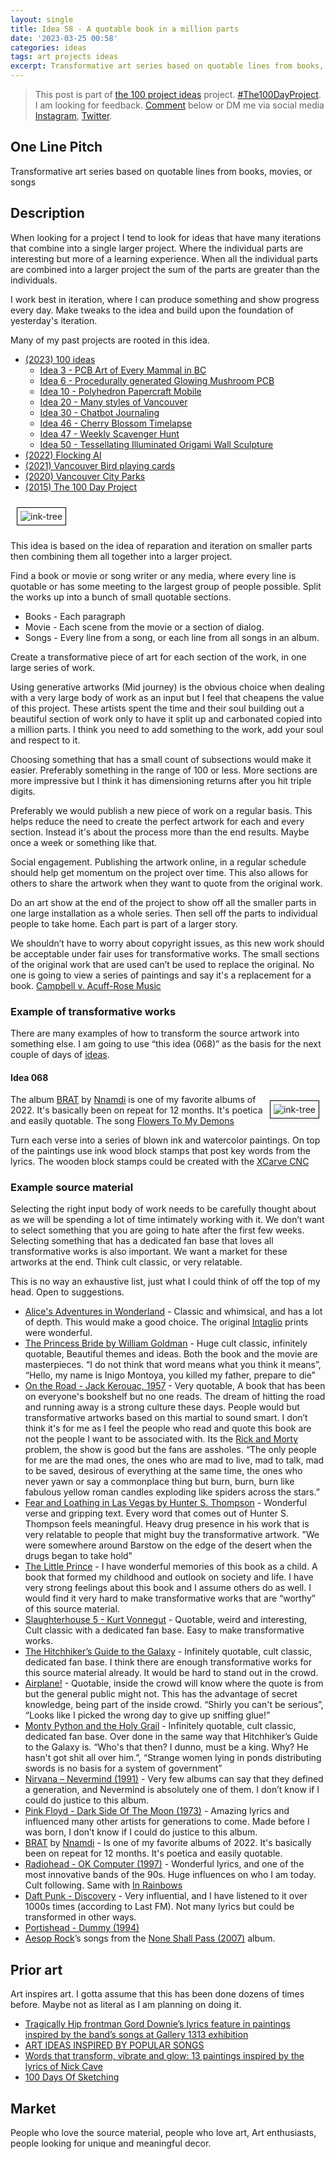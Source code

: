```yaml
---
layout: single
title: Idea 58 - A quotable book in a million parts
date: '2023-03-25 00:58'
categories: ideas
tags: art projects ideas
excerpt: Transformative art series based on quotable lines from books, movies, or songs
---
```


> This post is part of [the 100 project ideas](https://blog.abluestar.com/projects/2023-100-ideas/) project. [#The100DayProject](https://www.the100dayproject.org/). I am looking for feedback. <a href='#utterances-comments'>Comment</a> below or DM me via social media <a href="https://instagram.com/funvill" rel="nofollow noopener noreferrer"><i class="fab fa-fw fa-instagram" aria-hidden="true"></i><span class="label">Instagram</span></a>, <a href="https://twitter.com/funvill" rel="nofollow noopener noreferrer"><i class="fab fa-fw fa-twitter" aria-hidden="true"></i><span class="label">Twitter</span></a>.

## One Line Pitch

Transformative art series based on quotable lines from books, movies, or songs

## Description

When looking for a project I tend to look for ideas that have many iterations that combine into a single larger project. Where the individual parts are interesting but more of a learning experience. When all the individual parts are combined into a larger project the sum of the parts are greater than the individuals.

I work best in iteration, where I can produce something and show progress every day. Make tweaks to the idea and build upon the foundation of yesterday's iteration.

Many of my past projects are rooted in this idea.

- [(2023) 100 ideas](https://blog.abluestar.com/projects/2023-100-ideas/)
  - [Idea 3 - PCB Art of Every Mammal in BC](https://blog.abluestar.com/idea003-pcb-art-of-every-mammal-in-bc/)
  - [Idea 6 - Procedurally generated Glowing Mushroom PCB](https://blog.abluestar.com/idea006-procedurally-generated-glowing-mushroom-pcb/)
  - [Idea 10 - Polyhedron Papercraft Mobile](https://blog.abluestar.com/idea010-polyhedron-papercraft-mobile/)
  - [Idea 20 - Many styles of Vancouver](https://blog.abluestar.com/idea020-many-styles-of-vancouver/)
  - [Idea 30 - Chatbot Journaling](https://blog.abluestar.com/idea030-chatbot-journaling/)
  - [Idea 46 - Cherry Blossom Timelapse](https://blog.abluestar.com/idea046-cherry-blossom-timelapse/)
  - [Idea 47 - Weekly Scavenger Hunt](https://blog.abluestar.com/idea047-weekly-scavenger-hunt/)
  - [Idea 50 - Tessellating Illuminated Origami Wall Sculpture](https://blog.abluestar.com/idea050-tessellating-illuminated-origami-wall-sculpture/)
- [(2022) Flocking AI](https://blog.abluestar.com/projects/2022-flocking-ai/)
- [(2021) Vancouver Bird playing cards](https://blog.abluestar.com/projects/2021-bird-playing-cards/)
- [(2020) Vancouver City Parks](https://blog.abluestar.com/projects/2020-vancouver-parks/)
- [(2015) The 100 Day Project](https://blog.abluestar.com/projects/2015-The100DayProject/)

<img src="/public/uploads/2022/flockingai-wall.jpg" alt="ink-tree" style="margin: 10px; border: 1px solid black; padding: 5px"/>

This idea is based on the idea of reparation and iteration on smaller parts then combining them all together into a larger project.

Find a book or movie or song writer or any media, where every line is quotable or has some meeting to the largest group of people possible. Split the works up into a bunch of small quotable sections.

- Books - Each paragraph
- Movie - Each scene from the movie or a section of dialog.
- Songs - Every line from a song, or each line from all songs in an album.

Create a transformative piece of art for each section of the work, in one large series of work.

Using generative artworks (Mid journey) is the obvious choice when dealing with a very large body of work as an input but I feel that cheapens the value of this project. These artists spent the time and their soul building out a beautiful section of work only to have it split up and carbonated copied into a million parts. I think you need to add something to the work, add your soul and respect to it.

Choosing something that has a small count of subsections would make it easier. Preferably something in the range of 100 or less. More sections are more impressive but I think it has dimensioning returns after you hit triple digits.

Preferably we would publish a new piece of work on a regular basis. This helps reduce the need to create the perfect artwork for each and every section. Instead it's about the process more than the end results. Maybe once a week or something like that.

Social engagement. Publishing the artwork online, in a regular schedule should help get momentum on the project over time. This also allows for others to share the artwork when they want to quote from the original work.

Do an art show at the end of the project to show off all the smaller parts in one large installation as a whole series. Then sell off the parts to individual people to take home. Each part is part of a larger story.

We shouldn’t have to worry about copyright issues, as this new work should be acceptable under fair uses for transformative works. The small sections of the original work that are used can’t be used to replace the original. No one is going to view a series of paintings and say it's a replacement for a book. [Campbell v. Acuff-Rose Music](https://www.justia.com/intellectual-property/copyright/fair-use/transformative-use/)

### Example of transformative works

There are many examples of how to transform the source artwork into something else. I am going to use “this idea (068)” as the basis for the next couple of days of [ideas](https://blog.abluestar.com/projects/2023-100-ideas/).

#### Idea 068

<img src="/public/uploads/2023/ink-tree.png" alt="ink-tree" style="float: right; margin: 10px; border: 1px solid black; padding: 5px"/>The album [BRAT](https://en.wikipedia.org/wiki/Brat_(album)) by [Nnamdi](https://en.wikipedia.org/wiki/Nnamdi_Ogbonnaya) is one of my favorite albums of 2022. It's basically been on repeat for 12 months. It's poetica and easily quotable. The song [Flowers To My Demons](https://genius.com/Nnamdi-flowers-to-my-demons-lyrics)

Turn each verse into a series of blown ink and watercolor paintings. On top of the paintings use ink wood block stamps that post key words from the lyrics. The wooden block stamps could be created with the [XCarve CNC](https://www.inventables.com/technologies/x-carve)

### Example source material

Selecting the right input body of work needs to be carefully thought about as we will be spending a lot of time intimately working with it. We don’t want to select something that you are going to hate after the first few weeks. Selecting something that has a dedicated fan base that loves all transformative works is also important. We want a market for these artworks at the end. Think cult classic, or very relatable.

This is no way an exhaustive list, just what I could think of off the top of my head. Open to suggestions.

- [Alice's Adventures in Wonderland](https://www.goodreads.com/book/show/24213.Alice_s_Adventures_in_Wonderland_Through_the_Looking_Glass) - Classic and whimsical, and has a lot of depth. This would make a good choice. The original [Intaglio](https://en.wikipedia.org/wiki/Intaglio_(printmaking)) prints were wonderful.
- [The Princess Bride by William Goldman](https://www.goodreads.com/book/show/21787.The_Princess_Bride) - Huge cult classic, infinitely quotable, Beautiful themes and ideas. Both the book and the movie are masterpieces. “I do not think that word means what you think it means”, “Hello, my name is Inigo Montoya, you killed my father, prepare to die”
- [On the Road - Jack Kerouac, 1957](https://www.goodreads.com/book/show/70401.On_the_Road) - Very quotable, A book that has been on everyone's bookshelf but no one reads. The dream of hitting the road and running away is a strong culture these days. People would but transformative artworks based on this martial to sound smart. I don’t think it's for me as I feel the people who read and quote this book are not the people I want to be associated with. Its the [Rick and Morty](https://www.imdb.com/title/tt2861424/) problem, the show is good but the fans are assholes. “The only people for me are the mad ones, the ones who are mad to live, mad to talk, mad to be saved, desirous of everything at the same time, the ones who never yawn or say a commonplace thing but burn, burn, burn like fabulous yellow roman candles exploding like spiders across the stars.”
- [Fear and Loathing in Las Vegas by Hunter S. Thompson](https://www.goodreads.com/book/show/7745.Fear_and_Loathing_in_Las_Vegas) - Wonderful verse and gripping text. Every word that comes out of Hunter S. Thompson feels meaningful. Heavy drug presence in his work that is very relatable to people that might buy the transformative artwork. "We were somewhere around Barstow on the edge of the desert when the drugs began to take hold"
- [The Little Prince](https://en.wikipedia.org/wiki/The_Little_Prince) - I have wonderful memories of this book as a child. A book that formed my childhood and outlook on society and life. I have very strong feelings about this book and I assume others do as well. I would find it very hard to make transformative works that are “worthy” of this source material.
- [Slaughterhouse 5 - Kurt Vonnegut](https://www.goodreads.com/book/show/4981.Slaughterhouse_Five) - Quotable, weird and interesting, Cult classic with a dedicated fan base. Easy to make transformative works.
- [The Hitchhiker’s Guide to the Galaxy](https://en.wikipedia.org/wiki/The_Hitchhiker%27s_Guide_to_the_Galaxy) - Infinitely quotable, cult classic, dedicated fan base. I think there are enough transformative works for this source material already. It would be hard to stand out in the crowd.
- [Airplane!](https://en.wikipedia.org/wiki/Airplane!) - Quotable, inside the crowd will know where the quote is from but the general public might not. This has the advantage of secret knowledge, being part of the inside crowd. “Shirly you can't be serious”, “Looks like I picked the wrong day to give up sniffing glue!”
- [Monty Python and the Holy Grail](https://en.wikipedia.org/wiki/Monty_Python_and_the_Holy_Grail) - Infinitely quotable, cult classic, dedicated fan base. Over done in the same way that Hitchhiker’s Guide to the Galaxy is. “Who's that then? I dunno, must be a king. Why? He hasn't got shit all over him.”, “Strange women lying in ponds distributing swords is no basis for a system of government”
- [Nirvana – Nevermind (1991)](https://en.wikipedia.org/wiki/Nevermind) - Very few albums can say that they defined a generation, and Nevermind is absolutely one of them. I don’t know if I could do justice to this album.
- [Pink Floyd - Dark Side Of The Moon (1973)](https://en.wikipedia.org/wiki/The_Dark_Side_of_the_Moon) - Amazing lyrics and influenced many other artists for generations to come. Made before I was born, I don’t know if I could do justice to this album.
- [BRAT](https://en.wikipedia.org/wiki/Brat_(album)) by [Nnamdi](https://en.wikipedia.org/wiki/Nnamdi_Ogbonnaya) - Is one of my favorite albums of 2022. It's basically been on repeat for 12 months. It's poetica and easily quotable.
- [Radiohead - OK Computer (1997)](https://en.wikipedia.org/wiki/OK_Computer) - Wonderful lyrics, and one of the most innovative bands of the 90s. Huge influences on who I am today. Cult following. Same with [In Rainbows](https://en.wikipedia.org/wiki/In_Rainbows)
- [Daft Punk - Discovery](https://en.wikipedia.org/wiki/Discovery_(Daft_Punk_album)) - Very influential, and I have listened to it over 1000s times (according to Last FM). Not many lyrics but could be transformed in other ways.
- [Portishead - Dummy (1994)](https://en.wikipedia.org/wiki/Dummy_(album))
- [Aesop Rock](https://en.wikipedia.org/wiki/Aesop_Rock)’s songs from the [None Shall Pass (2007)](https://en.wikipedia.org/wiki/None_Shall_Pass) album.

## Prior art

Art inspires art. I gotta assume that this has been done dozens of times before. Maybe not as literal as I am planning on doing it.

- [Tragically Hip frontman Gord Downie’s lyrics feature in paintings inspired by the band’s songs at Gallery 1313 exhibition](https://www.thestar.com/entertainment/visualarts/2022/12/04/tragically-hip-frontman-gord-downies-lyrics-feature-in-paintings-inspired-by-the-bands-songs-at-gallery-1313-exhibition.html)
- [ART IDEAS INSPIRED BY POPULAR SONGS](https://www.wallartprints.com.au/blog/art-ideas-songs/)
- [Words that transform, vibrate and glow: 13 paintings inspired by the lyrics of Nick Cave](https://www.artsy.net/show/charlie-smith-london-words-that-transform-vibrate-and-glow-13-paintings-inspired-by-the-lyrics-of-nick-cave?sort=partner_show_position)
- [100 Days Of Sketching](https://www.100daysofsketching.com/)

## Market

People who love the source material, people who love art, Art enthusiasts, people looking for unique and meaningful decor.

